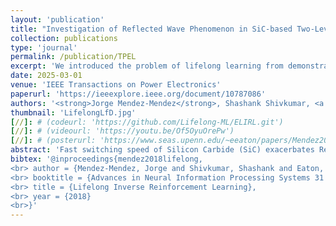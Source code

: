 ```yaml
---
layout: 'publication'
title: "Investigation of Reflected Wave Phenomenon in SiC-based Two-Level Split-Phase Inverter-Fed Motor Drives"
collection: publications
type: 'journal'
permalink: /publication/TPEL
excerpt: 'We introduced the problem of lifelong learning from demonstrations, and created an efficient lifelong inverse reinforcement learning (ELIRL) algorithm.'
date: 2025-03-01
venue: 'IEEE Transactions on Power Electronics'
paperurl: 'https://ieeexplore.ieee.org/document/10787086'
authors: '<strong>Jorge Mendez-Mendez</strong>, Shashank Shivkumar, <a href="https://seas.upenn.edu/~eeaton/">Eric Eaton</a>'
thumbnail: 'LifelongLfD.jpg'
[//]: # (codeurl: 'https://github.com/Lifelong-ML/ELIRL.git')
[//]: # (videourl: 'https://youtu.be/Of5OyuOrePw')
[//]: # (posterurl: 'https://www.seas.upenn.edu/~eeaton/papers/Mendez2018Lifelong-poster.pdf')
abstract: 'Fast switching speed of Silicon Carbide (SiC) exacerbates Reflected Wave Phenomenon (RWP) in two-level (2L) Voltage Source Inverter (VSI)-based motor drives, causing motor side overvoltage and drive side overcurrent. The 2L split-phase (2L-SP) topology shows prospects of alleviating RWP due to its lower output dv/dt facilitated by split-inductors which also serve as an output reactor. This article explores RWP in a 2L-SP-based motor drive and compares it with the 2L with an output reactor, denoted as 2L-LF. For the study, a 2L, 2L-LF and 2L-SP configurable 18 kVA SiC-based prototype is developed and interfaced to an emulated motor load through a bundled shielded cable. At first, simplified lumped Differential Mode (DM) equivalent circuits are derived for modeling RWP transients in 2L-LF and 2L-SP drives. Subsequently, RWP is investigated through Double Pulse Tests (DPT) for various cable lengths, reactor (2L-LF), and split inductor (2L-SP) values. Results show that 2L-SP exhibits lower RWP for longer cables, achieving up to 68 % and 73 % reduction in overvoltage and overcurrent amplitudes for an 8 m cable. An anomalous rising overvoltage pattern for short cables is observed for both drive configurations and analyzed using proposed DM equivalent circuits. Further, from a switching performance standpoint, split-inductors in 2L-SP decouple load and complementary cell	&#39;s parasitics from the device during switching, achieving 17 % lower switching loss than 2L-LF. Following the DPTs, continuous three-phase tests are performed for 8 m cable for both drive configurations. The 2L-SP drive achieves up to 60 % and 74 % reduction in overvoltage and overcurrent amplitudes than 2L-LF. Overall, 2L-SP outperforms 2L-LF in mitigating RWP in SiC-based 2L VSI motor drives.'
bibtex: '@inproceedings{mendez2018lifelong,
<br> author = {Mendez-Mendez, Jorge and Shivkumar, Shashank and Eaton, Eric},
<br> booktitle = {Advances in Neural Information Processing Systems 31 (NeurIPS-18)},
<br> title = {Lifelong Inverse Reinforcement Learning},
<br> year = {2018}
<br>}'
---
```

